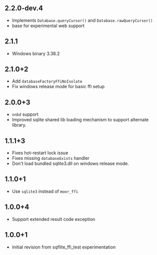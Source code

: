## 2.2.0-dev.4

* Implements `Database.queryCursor()` and `Database.rawQueryCursor()`
* base for experimental web support

## 2.1.1

* Windows binary 3.38.2

## 2.1.0+2

* Add `databaseFactoryFfiNoIsolate`
* Fix windows release mode for basic ffi setup

## 2.0.0+3

* `nnbd` support
* Improved sqlite shared lib loading mechanism to support alternate library.

## 1.1.1+3

* Fixes hot-restart lock issue
* Fixes missing `databaseExists` handler
* Don't load bundled sqlite3.dll on windows release mode.

## 1.1.0+1

* Use `sqlite3` instead of `moor_ffi`

## 1.0.0+4

* Support extended result code exception

## 1.0.0+1

* Initial revision from sqflite_ffi_test experimentation
